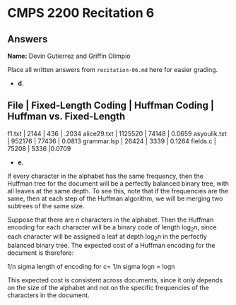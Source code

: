 # CMPS 2200 Recitation 6
## Answers

**Name:** Devin Gutierrez and Griffin Olimpio


Place all written answers from `recitation-06.md` here for easier grading.



- **d.**

File | Fixed-Length Coding | Huffman Coding | Huffman vs. Fixed-Length
----------------------------------------------------------------------
f1.txt    |        2144  |     436       |  .2034
alice29.txt    |   1125520       |    74148   | 0.0659
asyoulik.txt    |       952176       |     77436   | 0.0813
grammar.lsp    |       26424        |    3339   | 0.1264
fields.c    |       75208         |       5336  |0.0709





- **e.**

If every character in the alphabet has the same frequency, then the Huffman tree for the document will be a perfectly balanced binary tree, with all leaves at the same depth. To see this, note that if the frequencies are the same, then at each step of the Huffman algorithm, we will be merging two subtrees of the same size.

Suppose that there are $n$ characters in the alphabet. Then the Huffman encoding for each character will be a binary code of length $\log_2 n$, since each character will be assigned a leaf at depth $\log_2 n$ in the perfectly balanced binary tree. The expected cost of a Huffman encoding for the document is therefore:

1/n sigma length of encoding for c= 1/n  sigma logn = logn

This expected cost is consistent across documents, since it only depends on the size of the alphabet and not on the specific frequencies of the characters in the document.

